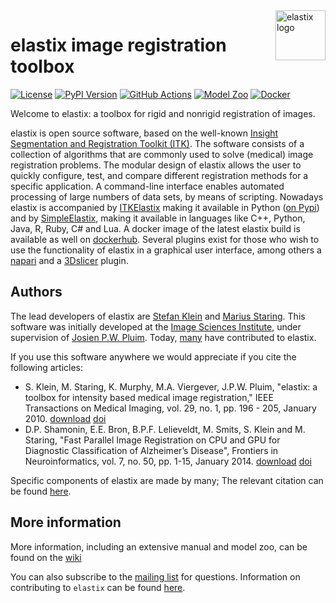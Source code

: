 <a href="https://elastix.lumc.nl/">
  <img src="https://github.com/SuperElastix/elastix/blob/develop/dox/art/elastix_logo_full_small.bmp" alt="elastix logo" title="elastix" align="right" height="80" />
</a>

# elastix image registration toolbox #

[![License](https://img.shields.io/badge/License-Apache%202.0-blue.svg)](https://github.com/SuperElastix/elastix/raw/master/LICENSE)
[![PyPI Version](https://img.shields.io/pypi/v/itk-elastix.svg)](https://pypi.python.org/pypi/itk-elastix)
[![GitHub Actions](https://github.com/SuperElastix/elastix/workflows/Elastix/badge.svg)](https://github.com/SuperElastix/elastix/actions)
[![Model Zoo](https://img.shields.io/badge/open-Model%20Zoo-blue.svg)](https://elastix.lumc.nl/modelzoo/)
[![Docker](https://img.shields.io/badge/open-docker%20image-blueviolet.svg)](https://hub.docker.com/repository/docker/superelastix/elastix)

Welcome to elastix: a toolbox for rigid and nonrigid registration of images.

elastix is open source software, based on the well-known [Insight Segmentation and Registration Toolkit (ITK)](https://itk.org/). The software consists of a collection of algorithms that are commonly used to solve (medical) image registration problems. The modular design of elastix allows the user to quickly configure, test, and compare different registration methods for a specific application. A command-line interface enables automated processing of large numbers of data sets, by means of scripting. 
Nowadays elastix is accompanied by [ITKElastix](https://github.com/InsightSoftwareConsortium/ITKElastix) making it available in Python ([on Pypi](https://pypi.org/project/itk-elastix/)) and by [SimpleElastix](http://simpleelastix.github.io/), making it available in languages like C++, Python, Java, R, Ruby, C# and Lua. A docker image of the latest elastix build is available as well on [dockerhub](https://hub.docker.com/repository/docker/superelastix/elastix). Several plugins exist for those who wish to use the functionality of elastix in a graphical user interface, among others a [napari](https://github.com/SuperElastix/elastix_napari) and a [3Dslicer](https://github.com/lassoan/SlicerElastix) plugin.

## Authors ##

The lead developers of elastix are [Stefan Klein](https://github.com/stefanklein) and [Marius Staring](https://github.com/mstaring). This software was initially developed at the [Image Sciences Institute](http://www.isi.uu.nl), under supervision of [Josien P.W. Pluim](http://www.isi.uu.nl/People/Josien/). Today, [many](https://github.com/SuperElastix/elastix/graphs/contributors) have contributed to elastix.

If you use this software anywhere we would appreciate if you cite the following articles:
- S. Klein, M. Staring, K. Murphy, M.A. Viergever, J.P.W. Pluim, "elastix: a toolbox for intensity based medical image registration," IEEE Transactions on Medical Imaging, vol. 29, no. 1, pp. 196 - 205, January 2010. [download](https://elastix.lumc.nl/marius/publications/2010_j_TMI.php) [doi](http://dx.doi.org/10.1109/TMI.2009.2035616)
- D.P. Shamonin, E.E. Bron, B.P.F. Lelieveldt, M. Smits, S. Klein and M. Staring, "Fast Parallel Image Registration on CPU and GPU for Diagnostic Classification of Alzheimer’s Disease", Frontiers in Neuroinformatics, vol. 7, no. 50, pp. 1-15, January 2014. [download](https://elastix.lumc.nl/marius/publications/2014_j_FNI.php) [doi](http://dx.doi.org/10.3389/fninf.2013.00050)

Specific components of elastix are made by many; The relevant citation can be found [here](https://github.com/SuperElastix/elastix/wiki/How-to-cite-elastix-(components)).

## More information ##

More information, including an extensive manual and model zoo, can be found on the [wiki](https://github.com/SuperElastix/elastix/wiki)

You can also subscribe to the [mailing list](https://groups.google.com/forum/#!forum/elastix-imageregistration) for questions. Information on contributing to `elastix` can be found [here](CONTRIBUTING.md).
